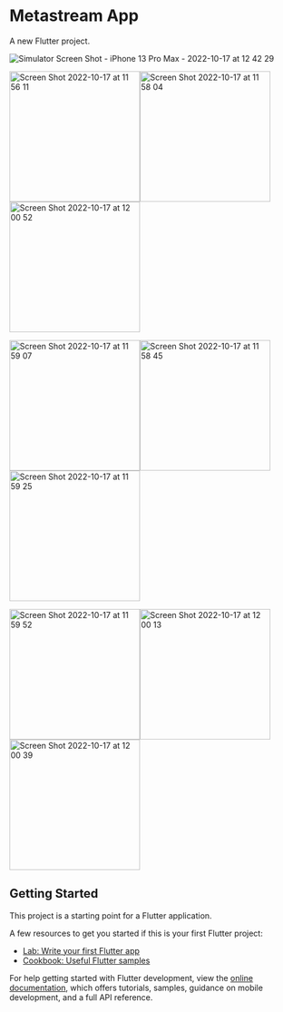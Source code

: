 # Metastream App

A new Flutter project.

![Simulator Screen Shot - iPhone 13 Pro Max - 2022-10-17 at 12 42 29](https://user-images.githubusercontent.com/88277970/196098206-13d610fc-0d1f-4875-85e5-f9c2422ab78e.png)

<img width="230" alt="Screen Shot 2022-10-17 at 11 56 11" src="https://user-images.githubusercontent.com/88277970/196094242-a60b72d1-c019-416d-93ae-a256accf8573.png"><img width="230" alt="Screen Shot 2022-10-17 at 11 58 04" src="https://user-images.githubusercontent.com/88277970/196094293-b24eb84b-69ac-420a-a838-e56308e31104.png"><img width="230" alt="Screen Shot 2022-10-17 at 12 00 52" src="https://user-images.githubusercontent.com/88277970/196094394-1c652dd4-d3de-4d9e-aa54-e977e41fa44d.png">

<img width="230" alt="Screen Shot 2022-10-17 at 11 59 07" src="https://user-images.githubusercontent.com/88277970/196094900-d7f80b70-a05b-49c0-ac7f-d46adc0e1fd9.png"><img width="230" alt="Screen Shot 2022-10-17 at 11 58 45" src="https://user-images.githubusercontent.com/88277970/196094910-6c153edf-70a0-4b1b-b4b0-10d9a5769384.png"><img width="230" alt="Screen Shot 2022-10-17 at 11 59 25" src="https://user-images.githubusercontent.com/88277970/196094926-d3b260cd-a4e2-42d6-8e90-7e96e64962ad.png">

<img width="230" alt="Screen Shot 2022-10-17 at 11 59 52" src="https://user-images.githubusercontent.com/88277970/196094933-2a510960-2a4f-483e-bdf0-183758d5243d.png"><img width="230" alt="Screen Shot 2022-10-17 at 12 00 13" src="https://user-images.githubusercontent.com/88277970/196094945-30bbd7b1-f5df-436f-934b-9043e6c55318.png"><img width="230" alt="Screen Shot 2022-10-17 at 12 00 39" src="https://user-images.githubusercontent.com/88277970/196095066-e6865b95-ff11-4e6e-b753-c5d73a981fc3.png">



## Getting Started

This project is a starting point for a Flutter application.

A few resources to get you started if this is your first Flutter project:

- [Lab: Write your first Flutter app](https://docs.flutter.dev/get-started/codelab)
- [Cookbook: Useful Flutter samples](https://docs.flutter.dev/cookbook)

For help getting started with Flutter development, view the
[online documentation](https://docs.flutter.dev/), which offers tutorials,
samples, guidance on mobile development, and a full API reference.
